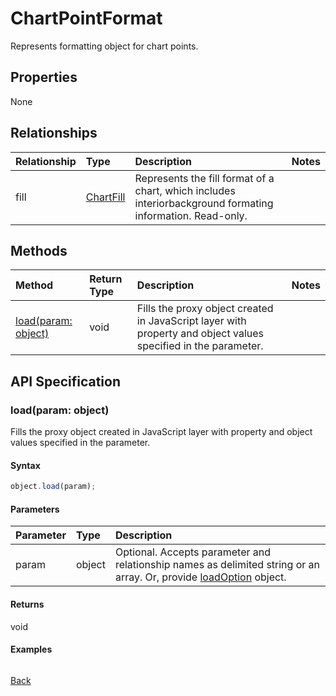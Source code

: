 # ChartPointFormat

Represents formatting object for chart points.

## Properties
None

## Relationships
| Relationship | Type	|Description|Notes |
|:---------------|:--------|:----------|:-----|
|fill|[ChartFill](chartfill.md)|Represents the fill format of a chart, which includes interiorbackground formating information. Read-only.||

## Methods

| Method		   | Return Type	|Description|Notes |
|:---------------|:--------|:----------|:-----|
|[load(param: object)](#loadparam-object)|void|Fills the proxy object created in JavaScript layer with property and object values specified in the parameter.||

## API Specification

### load(param: object)
Fills the proxy object created in JavaScript layer with property and object values specified in the parameter.

#### Syntax
```js
object.load(param);
```

#### Parameters
| Parameter	   | Type	|Description|
|:---------------|:--------|:----------|
|param|object|Optional. Accepts parameter and relationship names as delimited string or an array. Or, provide [loadOption](loadoption.md) object.|

#### Returns
void

#### Examples
```js

```

[Back](#methods)


